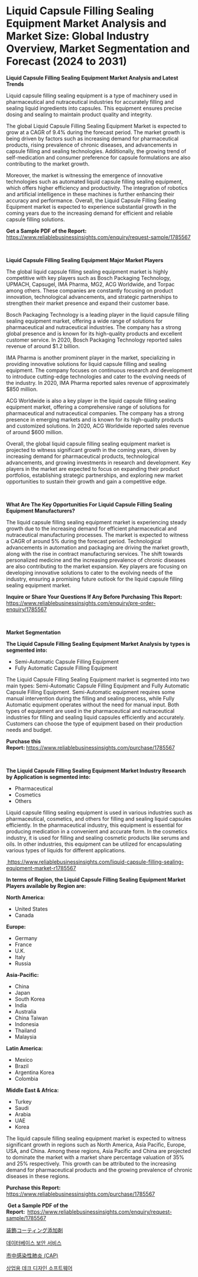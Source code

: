 <p><h1>Liquid Capsule Filling Sealing Equipment Market Analysis and Market Size: Global Industry Overview, Market Segmentation and Forecast (2024 to 2031)</h1></p><p><strong>Liquid Capsule Filling Sealing Equipment Market Analysis and Latest Trends</strong></p>
<p><p>Liquid capsule filling sealing equipment is a type of machinery used in pharmaceutical and nutraceutical industries for accurately filling and sealing liquid ingredients into capsules. This equipment ensures precise dosing and sealing to maintain product quality and integrity.</p><p>The global Liquid Capsule Filling Sealing Equipment Market is expected to grow at a CAGR of 9.4% during the forecast period. The market growth is being driven by factors such as increasing demand for pharmaceutical products, rising prevalence of chronic diseases, and advancements in capsule filling and sealing technologies. Additionally, the growing trend of self-medication and consumer preference for capsule formulations are also contributing to the market growth.</p><p>Moreover, the market is witnessing the emergence of innovative technologies such as automated liquid capsule filling sealing equipment, which offers higher efficiency and productivity. The integration of robotics and artificial intelligence in these machines is further enhancing their accuracy and performance. Overall, the Liquid Capsule Filling Sealing Equipment market is expected to experience substantial growth in the coming years due to the increasing demand for efficient and reliable capsule filling solutions.</p></p>
<p><strong>Get a Sample PDF of the Report:&nbsp;</strong> <a href="https://www.reliablebusinessinsights.com/enquiry/request-sample/1785567">https://www.reliablebusinessinsights.com/enquiry/request-sample/1785567</a></p>
<p>&nbsp;</p>
<p><strong>Liquid Capsule Filling Sealing Equipment Major Market Players</strong></p>
<p><p>The global liquid capsule filling sealing equipment market is highly competitive with key players such as Bosch Packaging Technology, UPMACH, Capsugel, IMA Pharma, MG2, ACG Worldwide, and Torpac among others. These companies are constantly focusing on product innovation, technological advancements, and strategic partnerships to strengthen their market presence and expand their customer base.</p><p>Bosch Packaging Technology is a leading player in the liquid capsule filling sealing equipment market, offering a wide range of solutions for pharmaceutical and nutraceutical industries. The company has a strong global presence and is known for its high-quality products and excellent customer service. In 2020, Bosch Packaging Technology reported sales revenue of around $1.2 billion.</p><p>IMA Pharma is another prominent player in the market, specializing in providing innovative solutions for liquid capsule filling and sealing equipment. The company focuses on continuous research and development to introduce cutting-edge technologies and cater to the evolving needs of the industry. In 2020, IMA Pharma reported sales revenue of approximately $850 million.</p><p>ACG Worldwide is also a key player in the liquid capsule filling sealing equipment market, offering a comprehensive range of solutions for pharmaceutical and nutraceutical companies. The company has a strong presence in emerging markets and is known for its high-quality products and customized solutions. In 2020, ACG Worldwide reported sales revenue of around $600 million.</p><p>Overall, the global liquid capsule filling sealing equipment market is projected to witness significant growth in the coming years, driven by increasing demand for pharmaceutical products, technological advancements, and growing investments in research and development. Key players in the market are expected to focus on expanding their product portfolios, establishing strategic partnerships, and exploring new market opportunities to sustain their growth and gain a competitive edge.</p></p>
<p>&nbsp;</p>
<p><strong>What Are The Key Opportunities For Liquid Capsule Filling Sealing Equipment Manufacturers?</strong></p>
<p><p>The liquid capsule filling sealing equipment market is experiencing steady growth due to the increasing demand for efficient pharmaceutical and nutraceutical manufacturing processes. The market is expected to witness a CAGR of around 5% during the forecast period. Technological advancements in automation and packaging are driving the market growth, along with the rise in contract manufacturing services. The shift towards personalized medicine and the increasing prevalence of chronic diseases are also contributing to the market expansion. Key players are focusing on developing innovative solutions to cater to the evolving needs of the industry, ensuring a promising future outlook for the liquid capsule filling sealing equipment market.</p></p>
<p><strong>Inquire or Share Your Questions If Any Before Purchasing This Report:</strong> <a href="https://www.reliablebusinessinsights.com/enquiry/pre-order-enquiry/1785567">https://www.reliablebusinessinsights.com/enquiry/pre-order-enquiry/1785567</a></p>
<p>&nbsp;</p>
<p><strong>Market Segmentation</strong></p>
<p><strong>The Liquid Capsule Filling Sealing Equipment Market Analysis by types is segmented into:</strong></p>
<p><ul><li>Semi-Automatic Capsule Filling Equipment</li><li>Fully Automatic Capsule Filling Equipment</li></ul></p>
<p><p>The Liquid Capsule Filling Sealing Equipment market is segmented into two main types: Semi-Automatic Capsule Filling Equipment and Fully Automatic Capsule Filling Equipment. Semi-Automatic equipment requires some manual intervention during the filling and sealing process, while Fully Automatic equipment operates without the need for manual input. Both types of equipment are used in the pharmaceutical and nutraceutical industries for filling and sealing liquid capsules efficiently and accurately. Customers can choose the type of equipment based on their production needs and budget.</p></p>
<p><strong>Purchase this Report:&nbsp;</strong><a href="https://www.reliablebusinessinsights.com/purchase/1785567">https://www.reliablebusinessinsights.com/purchase/1785567</a></p>
<p>&nbsp;</p>
<p><strong>The Liquid Capsule Filling Sealing Equipment Market Industry Research by Application is segmented into:</strong></p>
<p><ul><li>Pharmaceutical</li><li>Cosmetics</li><li>Others</li></ul></p>
<p><p>Liquid capsule filling sealing equipment is used in various industries such as pharmaceutical, cosmetics, and others for filling and sealing liquid capsules efficiently. In the pharmaceutical industry, this equipment is essential for producing medication in a convenient and accurate form. In the cosmetics industry, it is used for filling and sealing cosmetic products like serums and oils. In other industries, this equipment can be utilized for encapsulating various types of liquids for different applications.</p></p>
<p><a href="https://www.reliablebusinessinsights.com/liquid-capsule-filling-sealing-equipment-market-r1785567">&nbsp;https://www.reliablebusinessinsights.com/liquid-capsule-filling-sealing-equipment-market-r1785567</a></p>
<p><strong>In terms of Region, the Liquid Capsule Filling Sealing Equipment Market Players available by Region are:</strong></p>
<p>
    <p> <strong> North America: </strong>
        <ul>
            <li>United States</li>
            <li>Canada</li>
        </ul>
        </p> 
    <p> <strong> Europe: </strong>
        <ul>
            <li>Germany</li>
            <li>France</li>
            <li>U.K.</li>
            <li>Italy</li>
            <li>Russia</li>
        </ul>
        </p> 
    <p> <strong> Asia-Pacific: </strong>
        <ul>
            <li>China</li>
            <li>Japan</li>
            <li>South Korea</li>
            <li>India</li>
            <li>Australia</li>
            <li>China Taiwan</li>
            <li>Indonesia</li>
            <li>Thailand</li>
            <li>Malaysia</li>
        </ul>
        </p> 
    <p> <strong> Latin America: </strong>
        <ul>
            <li>Mexico</li>
            <li>Brazil</li>
            <li>Argentina Korea</li>
            <li>Colombia</li>
        </ul>
        </p> 
    <p> <strong> Middle East & Africa: </strong>
        <ul>
            <li>Turkey</li>
            <li>Saudi</li>
            <li>Arabia</li>
            <li>UAE</li>
            <li>Korea</li>
        </ul>
    </p>
    </p>
<p><p>The liquid capsule filling sealing equipment market is expected to witness significant growth in regions such as North America, Asia Pacific, Europe, USA, and China. Among these regions, Asia Pacific and China are projected to dominate the market with a market share percentage valuation of 35% and 25% respectively. This growth can be attributed to the increasing demand for pharmaceutical products and the growing prevalence of chronic diseases in these regions.</p></p>
<p><strong>Purchase this Report: </strong><a href="https://www.reliablebusinessinsights.com/purchase/1785567">https://www.reliablebusinessinsights.com/purchase/1785567</a></p>
<p>&nbsp;<strong>Get a Sample PDF of the Report:&nbsp;&nbsp;</strong><a href="https://www.reliablebusinessinsights.com/enquiry/request-sample/1785567">https://www.reliablebusinessinsights.com/enquiry/request-sample/1785567</a></p>
<p><strong></strong></p>
<p><p><a href="https://medium.com/@stevencornish04/%E8%A3%85%E9%A3%BE%E3%82%B3%E3%83%BC%E3%83%86%E3%82%A3%E3%83%B3%E3%82%B0%E6%B7%BB%E5%8A%A0%E5%89%A4%E3%81%AE%E5%B8%82%E5%A0%B4%E5%B1%95%E6%9C%9B-%E6%A5%AD%E7%95%8C%E3%81%AE%E6%A6%82%E8%A6%81%E3%81%A8%E4%BA%88%E6%B8%AC-2024%E5%B9%B4%E3%81%8B%E3%82%892031%E5%B9%B4-377494f8eccf">装飾コーティング添加剤</a></p><p><a href="https://medium.com/@kirstenhintz/%EB%8D%B0%EC%9D%B4%ED%84%B0%EB%B2%A0%EC%9D%B4%EC%8A%A4-%EB%B3%B4%EC%95%88-%EC%84%9C%EB%B9%84%EC%8A%A4-%EC%8B%9C%EC%9E%A5-%EC%8B%9C%EC%9E%A5-%EC%97%B0%ED%8F%89%EA%B7%A0%EC%84%B1%EC%9E%A5%EB%A5%A0-cagr-%EC%8B%9C%EC%9E%A5-%EB%8F%99%ED%96%A5-%EB%B0%8F-%EC%84%B1%EC%9E%A5-%EC%A0%84%EB%9E%B5%EC%97%90-%EB%8C%80%ED%95%9C-%ED%86%B5%EC%B0%B0%EB%A0%A5-cf045c7de461">데이터베이스 보안 서비스</a></p><p><a href="https://medium.com/@s.guest01/%E3%82%B3%E3%83%9F%E3%83%A5%E3%83%8B%E3%83%86%E3%82%A3%E6%84%9F%E6%9F%93%E6%80%A7%E8%82%BA%E7%82%8E-cap-%E5%B8%82%E5%A0%B4-2031%E5%B9%B4%E3%81%BE%E3%81%A7%E3%81%AE%E5%8B%95%E5%90%91-%E4%BA%88%E6%B8%AC-%E7%AB%B6%E4%BA%89%E5%88%86%E6%9E%90-45ece2a40b08">市中感染性肺炎 (CAP)</a></p><p><a href="https://medium.com/@gustavorn8776/%EC%83%81%EC%97%85%EC%9A%A9-%EB%8D%B0%ED%81%AC-%EB%94%94%EC%9E%90%EC%9D%B8-%EC%86%8C%ED%94%84%ED%8A%B8%EC%9B%A8%EC%96%B4-%EC%8B%9C%EC%9E%A5-%EC%A7%80%ED%91%9C-%ED%95%B4%EB%8F%85-%EC%8B%9C%EC%9E%A5-%EC%A0%90%EC%9C%A0%EC%9C%A8-%ED%8A%B8%EB%A0%8C%EB%93%9C-%EB%B0%8F-%EC%84%B1%EC%9E%A5-%ED%8C%A8%ED%84%B4-d45746f24257">상업용 데크 디자인 소프트웨어</a></p></p>